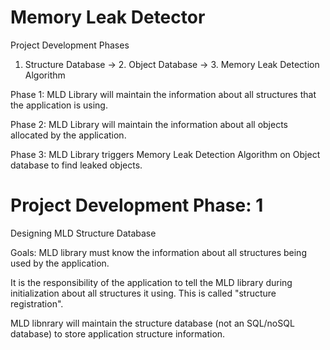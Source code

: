 # Memory Leak Detector

Project Development Phases

1. Structure Database -> 2. Object Database -> 3. Memory Leak Detection Algorithm

Phase 1: MLD Library will maintain the information about all structures that the application is using.

Phase 2: MLD Library will maintain the information about all objects allocated by the application.

Phase 3: MLD Library triggers Memory Leak Detection Algorithm on Object database to find leaked objects.

# Project Development Phase: 1
Designing MLD Structure Database

Goals:
MLD library must know the information about all structures being used by the application.

It is the responsibility of the application to tell the MLD library during initialization about all structures it using. This is called "structure registration".

MLD libnrary will maintain the structure database (not an SQL/noSQL database) to store application structure information.
